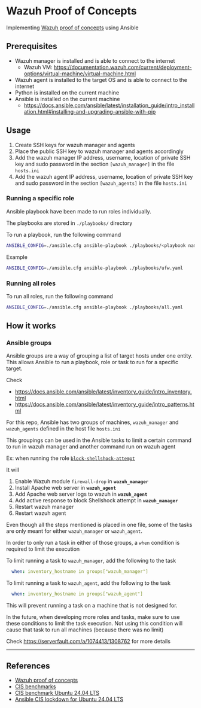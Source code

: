 # Wazuh Proof of Concepts

Implementing [Wazuh proof of concepts](https://documentation.wazuh.com/current/proof-of-concept-guide/index.html) using Ansible

## Prerequisites

- Wazuh manager is installed and is able to connect to the internet
  - Wazuh VM: https://documentation.wazuh.com/current/deployment-options/virtual-machine/virtual-machine.html
- Wazuh agent is installed to the target OS and is able to connect to the internet
- Python is installed on the current machine
- Ansible is installed on the current machine
  - https://docs.ansible.com/ansible/latest/installation_guide/intro_installation.html#installing-and-upgrading-ansible-with-pip

## Usage

1. Create SSH keys for wazuh manager and agents
2. Place the public SSH key to wazuh manager and agents accordingly
3. Add the wazuh manager IP address, username, location of private SSH key and sudo password in the section `[wazuh_manager]` in the file `hosts.ini`
4. Add the wazuh agent IP address, username, location of private SSH key and sudo password in the section `[wazuh_agents]` in the file `hosts.ini`

### Running a specific role

Ansible playbook have been made to run roles individually.

The playbooks are stored in `./playbooks/` directory

To run a playbook, run the following command

```bash
ANSIBLE_CONFIG=./ansible.cfg ansible-playbook ./playbooks/<playbook name>.yaml
```

Example

```bash
ANSIBLE_CONFIG=./ansible.cfg ansible-playbook ./playbooks/ufw.yaml
```

### Running all roles

To run all roles, run the following command

```bash
ANSIBLE_CONFIG=./ansible.cfg ansible-playbook ./playbooks/all.yaml
```

## How it works

### Ansible groups

Ansible groups are a way of grouping a list of target hosts under one entity. This allows Ansible to
run a playbook, role or task to run for a specific target.

Check
- https://docs.ansible.com/ansible/latest/inventory_guide/intro_inventory.html
- https://docs.ansible.com/ansible/latest/inventory_guide/intro_patterns.html

For this repo, Ansible has two groups of machines, `wazuh_manager` and `wazuh_agents` defined in the host file `hosts.ini`

This groupings can be used in the Ansible tasks to limit a certain command to run in wazuh manager and another command run on wazuh agent

Ex: when running the role [ `block-shellshock-attempt` ](./roles/block-shellshock-attempt/tasks/main.yaml)

It will

1. Enable Wazuh module `firewall-drop` in **`wazuh_manager`**
2. Install Apache web server in **`wazuh_agent`**
3. Add Apache web server logs to wazuh in **`wazuh_agent`**
4. Add active response to block Shellshock attempt in **`wazuh_manager`**
5. Restart wazuh manager
6. Restart wazuh agent

Even though all the steps mentioned is placed in one file, some of the tasks are only meant for
either `wazuh_manager` or `wazuh_agent`.

In order to only run a task in either of those groups, a `when` condition is required to limit the
execution

To limit running a task to `wazuh_manager`, add the following to the task

```yaml
  when: inventory_hostname in groups["wazuh_manager"]
```

To limit running a task to `wazuh_agent`, add the following to the task

```yaml
  when: inventory_hostname in groups["wazuh_agent"]
```

This will prevent running a task on a machine that is not designed for.

In the future, when developing more roles and tasks, make sure to use these conditions to limit the
task execution. Not using this condition will cause that task to run all machines (because there was no limit)

Check https://serverfault.com/a/1074413/1308762 for more details

---

## References

- [Wazuh proof of concepts](https://documentation.wazuh.com/current/proof-of-concept-guide/index.html)
- [CIS benchmarks](https://downloads.cisecurity.org/#/)
- [CIS benchmark Ubuntu 24.04 LTS](https://learn.cisecurity.org/l/799323/2025-06-10/4vddgt)
- [Ansible CIS lockdown for Ubuntu 24.04 LTS](https://github.com/ansible-lockdown/UBUNTU24-CIS)
